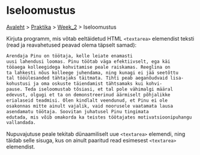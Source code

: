 # Iseloomustus
[Avaleht](../../../README.md) > [Praktika](../../README.md) > [Week_2](../README.md) > Iseloomustus

Kirjuta programm, mis võtab eeltäidetud HTML `<textarea>` elemendist teksti 
(read ja reavahetused peavad olema täpselt samad):

```bash
Arendaja Pinu on töötaja, kelle leiate enamasti 
uusi lahendusi loomas. Pinu töötab väga efektiivselt, ega käi 
tööaega kolleegidega kohvitamise peale raiskamas. Reeglina on 
ta lahkesti nõus kolleege juhendama, ning kunagi ei jää seetõttu 
tal tööülesanded tähtajaks täitmata. Tihti peab aeganõudvaid lisa- 
kohustusi ja oma oskuste täiendamist tähtsamaks kui kohvi- 
pause. Teda iseloomustab tõsiasi, et tal pole vähimalgi määral 
edevust, olgugi et ta on demonstreerinud äärmiselt põhjalikke 
erialaseid teadmisi. Olen kindlalt veendunud, et Pinu ei ole 
osakonnas mitte ainult vajalik, vaid noorusele vaatamata lausa 
asendamatu töötaja. Soovitan juhatusel Pinu tingimata 
edutada, mis võib omakorda ka teistes töötajates motivatsioonipuhangu
vallandada.
```

Nupuvajutuse peale tekitab dünaamiliselt uue `<textarea>` elemendi, ning täidab selle sisuga, 
kus on ainult paaritud read esimesest `<textarea>` elemendist.
